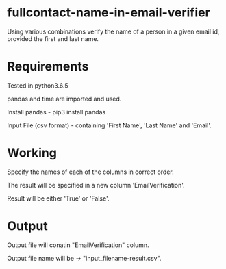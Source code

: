 # fullcontact-name-in-email-verifier
Using various combinations verify the name of a person in a given email id, provided the first and last name.

# Requirements

Tested in python3.6.5

pandas and time are imported and used.

Install pandas - pip3 install pandas

Input File (csv format) - containing 'First Name', 'Last Name' and 'Email'.

# Working

Specify the names of each of the columns in correct order.

The result will be specified in a new column 'EmailVerification'.

Result will be either 'True' or 'False'.

# Output

Output file will conatin "EmailVerification" column.

Output file name will be -> "input_filename-result.csv".
